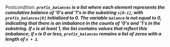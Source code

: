Postcondition: ***`prefix_balances` is a list where each element represents the cumulative balance of '0's and '1's in the substring `s[0:i]`, with `prefix_balances[0]` initialized to 0. The variable `balance` is not equal to 0, indicating that there is an imbalance in the counts of '0's and '1's in the substring. If `n` is at least 1, the list contains values that reflect this imbalance; if `n` is 0 or less, `prefix_balances` remains a list of zeros with a length of `n + 1`.***